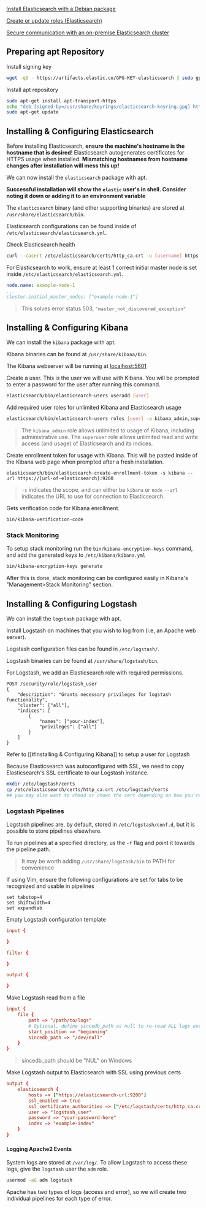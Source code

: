 [Install Elasticsearch with a Debian package](https://www.elastic.co/docs/deploy-manage/deploy/self-managed/install-elasticsearch-with-debian-package)

[Create or update roles (Elasticsearch)](https://www.elastic.co/docs/api/doc/elasticsearch/operation/operation-security-put-role)

[Secure communication with an on-premise Elasticsearch cluster](https://www.elastic.co/docs/reference/logstash/secure-connection#es-security-onprem)  

## Preparing apt Repository
Install signing key
```sh
wget -qO - https://artifacts.elastic.co/GPG-KEY-elasticsearch | sudo gpg --dearmor -o /usr/share/keyrings/elasticsearch-keyring.gpg
```

Install apt repository
```sh
sudo apt-get install apt-transport-https
echo "deb [signed-by=/usr/share/keyrings/elasticsearch-keyring.gpg] https://artifacts.elastic.co/packages/9.x/apt stable main" | sudo tee /etc/apt/sources.list.d/elastic-9.x.list
sudo apt-get update
```
## Installing & Configuring Elasticsearch
Before installing Elasticsearch, **ensure the machine's hostname is the hostname that is desired**! Elasticsearch autogenerates certificates for HTTPS usage when installed. **Mismatching hostnames from hostname changes after installation will mess this up!**

We can now install the `elasticsearch` package with apt.

**Successful installation will show the `elastic` user's in shell. Consider noting it down or adding it to an environment variable**

The `elasticsearch` binary (and other supporting binaries) are stored at `/usr/share/elasticsearch/bin`.

Elasticsearch configurations can be found inside of `/etc/elasticsearch/elasticsearch.yml`.

Check Elasticsearch health
```sh
curl --cacert /etc/elasticsearch/certs/http_ca.crt -u [username] https://localhost:9200/_cluster/health
```

For Elasticsearch to work, ensure at least 1 correct initial master node is set inside `/etc/elasticsearch/elasticsearch.yml`.
```yml
node.name: example-node-1
...
cluster.initial_master_nodes: ["example-node-1"]
```
>This solves error status 503, `"master_not_discovered_exception"`
## Installing & Configuring Kibana
We can install the `kibana` package with apt.

Kibana binaries can be found at `/usr/share/kibana/bin`.

The Kibana webserver will be running at [localhost:5601](localhost:5601)

Create a user. This is the user we will use with Kibana. You will be prompted to enter a password for the user after running this command.
```sh
elasticsearch/bin/elasticsearch-users useradd [user]
```

Add required user roles for unlimited Kibana and Elasticsearch usage
```sh
elasticsearch/bin/elasticsearch-users roles [user] -a kibana_admin,superuser
```
>The `kibana_admin` role allows unlimited to usage of Kibana, including administrative use. 
>The `superuser` role allows unlimited read and write access (and usage) of Elasticsearch and its indices.

Create enrollment token for usage with Kibana. This will be pasted inside of the Kibana web page when prompted after a fresh installation.
```shell
elasticsearch/bin/elasticsearch-create-enrollment-token -s kibana --url https://[url-of-elasticsearch]:9200
```
>`-s` indicates the scope, and can either be `kibana` or `node`
>`--url` indicates the URL to use for connection to Elasticsearch.

Gets verification code for Kibana enrollment.
```sh
bin/kibana-verification-code
```
### Stack Monitoring
To setup stack monitoring run the `bin/kibana-encryption-keys` command, and add the generated keys to `/etc/kibana/kibana.yml`
```sh
bin/kibana-encryption-keys generate
```

After this is done, stack monitoring can be configured easily in Kibana's "Management>Stack Monitoring" section.
## Installing & Configuring Logstash
We can install the `logstash` package with apt.

Install Logstash on machines that you wish to log from (i.e, an Apache web server).

Logstash configuration files can be found in `/etc/logstash/`.

Logstash binaries can be found at `/usr/share/logstash/bin`.

For Logstash, we add an Elasticsearch role with required permissions.
```HTTP
POST /security/role/logstash_user
{
	"description": "Grants necessary privileges for logstash functionality",
	"cluster": ["all"],
	"indices": [
		{
			"names": ["your-index"],
			"privileges": ["all"]
		}
	]
}
```
Refer to [[#Installing & Configuring Kibana]] to setup a user for Logstash

Because Elasticsearch was autoconfigured with SSL, we need to copy Elasticsearch's SSL certificate to our Logstash instance.
```sh
mkdir /etc/logstash/certs
cp /etc/elasticsearch/certs/http_ca.crt /etc/logstash/certs
## you may also want to chmod or chown the cert depending on how you're using logstash
```
### Logstash Pipelines
Logstash pipelines are, by default, stored in `/etc/logstash/conf.d`, but it is possible to store pipelines elsewhere.

To run pipelines at a specified directory, us the `-f` flag and point it towards the pipeline path.
> It may be worth adding `/usr/share/logstash/bin` to PATH for convenience

If using Vim, ensure the following configurations are set for tabs to be recognized and usable in pipelines
```vimrc
set tabstop=4
set shiftwidth=4
set expandtab
```

Empty Logstash configuration template
```conf
input {

}

filter {

}

output {

}

```

Make Logstash read from a file
```conf
input {
	file {
		path => "/path/to/logs"
		# Optional, define sincedb_path as null to re-read ALL logs every run
		start_position => "beginning"
		sincedb_path => "/dev/null"
	}
}
```
>sincedb_path should be "NUL" on Windows

Make Logstash output to Elasticsearch with SSL using previous certs
```conf
output {
	elasticsearch {
		hosts => ["https://elasticsearch-url:9200"]
		ssl_enabled => true
		ssl_certificate_authorities => ["/etc/logstash/certs/http_ca.crt"]
		user => "logstash_user"
		password => "your-password-here"
		index => "example-index"
	}
}
```
#### Logging Apache2 Events
System logs are stored at `/var/log/`. To allow Logstash to access these logs, give the `logstash` user the `adm` role.
```sh
usermod -aG adm logstash
```

Apache has two types of logs (access and error), so we will create two individual pipelines for each type of error.